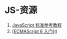 # JS-资源

1. [JavaScript 标准参考教程](http://javascript.ruanyifeng.com/)
2. [[ECMAScript 6 入门](https://wohugb.gitbooks.io/ecmascript-6/content/index.html)]()

